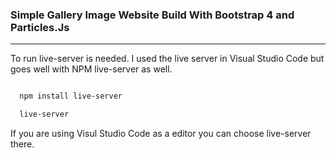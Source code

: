 ### Simple Gallery Image Website Build With Bootstrap 4 and Particles.Js
-------

To run live-server is needed. I used the live server in Visual Studio Code but goes well with NPM live-server as well.

<!-- Code Blocks -->
```bash 

  npm install live-server

  live-server

```

If you are using Visul Studio Code as a editor you can choose live-server there.